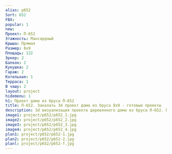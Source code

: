 ```yaml
---
alias: p652
Sort: 652
FBX: 
popular: 1
new: 
Проект: П-652
Этажность: Мансардный
Крыша: Прямая
Размер: 8х9
Площадь: 122
Эркер: 2
Балкон: 2
Кукушка: 2
Гараж: 2
Котельная: 1
Терраса: 1
В чашу: 2
layout: project
hidemenu: 1
h1: Проект дома из бруса П-652
title: П-652. Заказать 3d проект дома из бруса 8х9 - готовые проекты
description: 3d визуализация проекта деревянного дома из бруса П-652. Площадь 122 м2, размер 8х9. Вы можете внести любые изменения в проект.
image1: project/p652/p652_1.jpg
image2: project/p652/p652_2.jpg
image3: project/p652/p652_3.jpg
image4: project/p652/p652_4.jpg
plan1: project/p652/p652-1.jpg
plan2: project/p652/p652-2.jpg
planl: project/p652/p652-f.jpg
---
```


